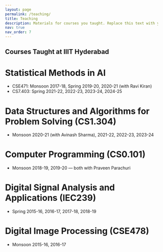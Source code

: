 ```yaml
---
layout: page
permalink: /teaching/
title: Teaching
description: Materials for courses you taught. Replace this text with your description.
nav: true
nav_order: 7
---
```


## Courses Taught at IIIT Hyderabad

# Statistical Methods in AI
- CSE471: Monsoon 2017-18, Spring 2019-20, 2020-21 (with Ravi Kiran)  
- CS7.403: Spring 2021-22, 2022-23, 2023-24, 2024-25  

# Data Structures and Algorithms for Problem Solving (CS1.304)
- Monsoon 2020-21 (with Avinash Sharma), 2021-22, 2022-23, 2023-24  

# Computer Programming (CS0.101)
- Monsoon 2018-19, 2019-20 — both with Praveen Parachuri  

# Digital Signal Analysis and Applications (IEC239)
- Spring 2015-16, 2016-17, 2017-18, 2018-19  

# Digital Image Processing (CSE478)
- Monsoon 2015-16, 2016-17  


